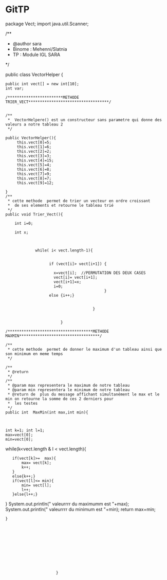 # GitTP
package Vect;
import java.util.Scanner;


/**
 * @author sara
 * Binome : Mehenni/Slatnia
 * TP : Module IGL SARA

 */

public class VectorHelper {
	
	public int vect[] = new int[10];
	int var;
	
	/************************METHODE TRIER_VECT***********************************/
	
	 
	/**
	 *  VectorHelpere() est un constructeur sans parametre qui donne des valeurs a notre tableau 2
	 */
	
	public VectorHelper(){
		 this.vect[0]=5;
		 this.vect[1]=6;
		 this.vect[2]=2;
	     this.vect[3]=3;
	     this.vect[4]=15;
	     this.vect[5]=4;
		 this.vect[6]=8;
	     this.vect[7]=9;
		 this.vect[8]=7;
		 this.vect[9]=12;
		
	}
	/**
	 * cette methode  permet de trier un vecteur en ordre croissant
	 *  de ses elements et retourne le tableau trié
	 */
	public void Trier_Vect(){
		
		int i=0;
		
	    int x;
	    
		
	    
	             while( i< vect.length-1){
      	    	
	    
	                   if (vect[i]> vect[i+1]) { 
	    
	                     x=vect[i];  //PERMUTATION DES DEUX CASES
	    		         vect[i]= vect[i+1];
	    		         vect[i+1]=x;
	    		         i=0;
	    	                                   }
	                   else {i++;}
	  
	    
	                                      }
		
		
                         	}

	/*************************************METHODE MAXMIN***********************************/
	
	/**
	 * cette methode  permet de donner le maximum d'un tableau ainsi que son minimum en meme temps 
	 */
	
	/**
	 * @return
	 */
	/**
	 * @param max representera le maximum de notre tableau
	 * @param min representera le minimum de notre tableau
	 * @return de  plus du message affichant simultanément le max et le min on retourne la somme de ces 2 derniers pour
	 *  les testes
	 */
	public int  MaxMin(int max,int min){
		
		
	
	int k=1; int l=1;	
	max=vect[0];
	min=vect[0];
	
   while(k<vect.length & l < vect.length){
	  
	   if(vect[k]>=  max){
		   max= vect[k];
		   k++;
	   }
	   else{k++;}
	   if(vect[l]<= min){
		   min= vect[l];
		   l++;
	   }else{l++;}
	   
	   
	   
   }
	System.out.println(" valeurrrr du maximumm est "+max);	
	System.out.println(" valeurrrr du minimum   est "+min);	
	return max+min;

	
	
		
	}
	
	
	
	
	
	
	
	
	
	

                          }
